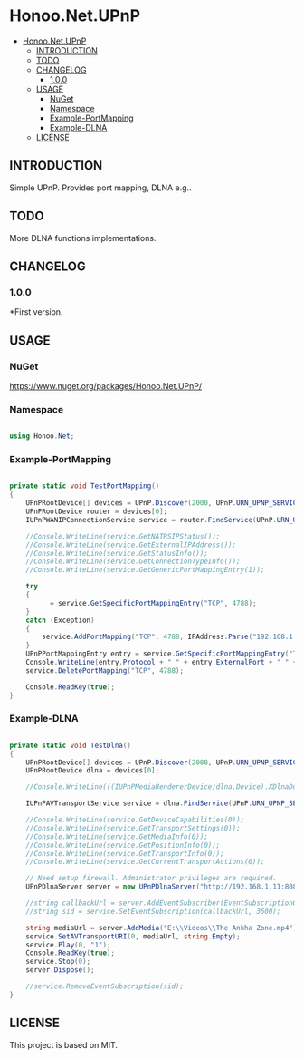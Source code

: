 # Honoo.Net.UPnP

- [Honoo.Net.UPnP](#honoonetupnp)
  - [INTRODUCTION](#introduction)
  - [TODO](#todo)
  - [CHANGELOG](#changelog)
    - [1.0.0](#100)
  - [USAGE](#usage)
    - [NuGet](#nuget)
    - [Namespace](#namespace)
    - [Example-PortMapping](#example-portmapping)
    - [Example-DLNA](#example-dlna)
  - [LICENSE](#license)

## INTRODUCTION

Simple UPnP. Provides port mapping, DLNA e.g..

## TODO

More DLNA functions implementations.

## CHANGELOG

### 1.0.0

*First version.

## USAGE

### NuGet

<https://www.nuget.org/packages/Honoo.Net.UPnP/>

### Namespace

```c#

using Honoo.Net;

```

### Example-PortMapping

```c#

private static void TestPortMapping()
{
    UPnPRootDevice[] devices = UPnP.Discover(2000, UPnP.URN_UPNP_SERVICE_WAN_IP_CONNECTION_1);
    UPnPRootDevice router = devices[0];
    IUPnPWANIPConnectionService service = router.FindService(UPnP.URN_UPNP_SERVICE_WAN_IP_CONNECTION_1);

    //Console.WriteLine(service.GetNATRSIPStatus());
    //Console.WriteLine(service.GetExternalIPAddress());
    //Console.WriteLine(service.GetStatusInfo());
    //Console.WriteLine(service.GetConnectionTypeInfo());
    //Console.WriteLine(service.GetGenericPortMappingEntry(1));

    try
    {
        _ = service.GetSpecificPortMappingEntry("TCP", 4788);
    }
    catch (Exception)
    {
        service.AddPortMapping("TCP", 4788, IPAddress.Parse("192.168.1.11"), 4788, true, "test", 0);
    }
    UPnPPortMappingEntry entry = service.GetSpecificPortMappingEntry("TCP", 4788);
    Console.WriteLine(entry.Protocol + " " + entry.ExternalPort + " " + entry.InternalClient + ":" + entry.InternalPort);
    service.DeletePortMapping("TCP", 4788);

    Console.ReadKey(true);
}

```

### Example-DLNA

```c#

private static void TestDlna()
{
    UPnPRootDevice[] devices = UPnP.Discover(2000, UPnP.URN_UPNP_SERVICE_AV_TRANSPORT_1);
    UPnPRootDevice dlna = devices[0];

    //Console.WriteLine(((IUPnPMediaRendererDevice)dlna.Device).XDlnaDoc);

    IUPnPAVTransportService service = dlna.FindService(UPnP.URN_UPNP_SERVICE_AV_TRANSPORT_1);

    //Console.WriteLine(service.GetDeviceCapabilities(0));
    //Console.WriteLine(service.GetTransportSettings(0));
    //Console.WriteLine(service.GetMediaInfo(0));
    //Console.WriteLine(service.GetPositionInfo(0));
    //Console.WriteLine(service.GetTransportInfo(0));
    //Console.WriteLine(service.GetCurrentTransportActions(0));

    // Need setup firewall. Administrator privileges are required.
    UPnPDlnaServer server = new UPnPDlnaServer("http://192.168.1.11:8080/");

    //string callbackUrl = server.AddEventSubscriber(EventSubscriptionCallback);
    //string sid = service.SetEventSubscription(callbackUrl, 3600);

    string mediaUrl = server.AddMedia("E:\\Videos\\The Ankha Zone.mp4");
    service.SetAVTransportURI(0, mediaUrl, string.Empty);
    service.Play(0, "1");
    Console.ReadKey(true);
    service.Stop(0);
    server.Dispose();

    //service.RemoveEventSubscription(sid);
}

```

## LICENSE

This project is based on MIT.
